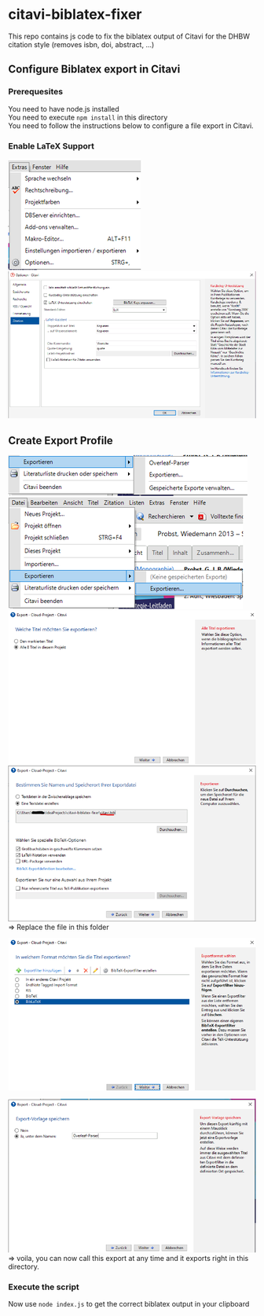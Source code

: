 # citavi-biblatex-fixer
This repo contains js code to fix the biblatex output of Citavi for the DHBW citation style (removes isbn, doi, abstract, ...)

## Configure Biblatex export in Citavi
### Prerequesites  
You need to have node.js installed  
You need to execute `npm install` in this directory  
You need to follow the instructions below to configure a file export in Citavi.
### Enable LaTeX Support
![alt text](./optionen.png "Logo Title Text 1")
![alt text](./latex-settings.png "Logo Title Text 1")

## Create Export Profile
![alt text](./new-profile.png "Logo Title Text 1")
![alt text](./export.png "Logo Title Text 1")
![alt text](./export-all.png "Logo Title Text 1")
![alt text](./citavi-export-file.png "Logo Title Text 1")
=> Replace the file in this folder

![alt text](./biblatex-export.png "Logo Title Text 1")

![alt text](./set-profile.png "Logo Title Text 1")
=> voila, you can now call this export at any time and it exports right in this directory.

### Execute the script
Now use `node index.js` to get the correct biblatex output in your clipboard